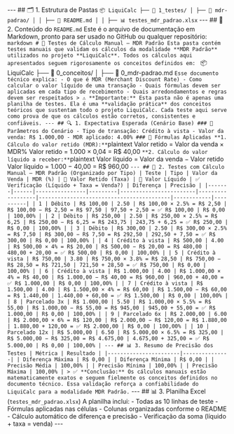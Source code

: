 --- ## 🗂️ 1. Estrutura de Pastas ``` 📦 LiquiCalc ├── 📁 1_testes/ │ ├── 📁 mdr-padrao/ │ │ ├── 📄 README.md │ │ ├── 📊 testes_mdr_padrao.xlsx ``` --- ## 📄 2. Conteúdo do `README.md` Este é o arquivo de documentação em Markdown, pronto para ser usado no GitHub ou qualquer repositório: ```markdown # 🧪 Testes de Cálculo Manual – MDR Padrão Esta pasta contém testes manuais que validam os cálculos da modalidade **MDR Padrão** utilizados no projeto **LiquiCalc**. Todos os cálculos aqui apresentados seguem rigorosamente os conceitos definidos em: ``` 📦 LiquiCalc ├── 📁 0_conceitos/ │ ├── 📄 0_mdr-padrao.md ``` Esse documento técnico explica: - O que é MDR (Merchant Discount Rate) - Como calcular o valor líquido de uma transação - Quais fórmulas devem ser aplicadas em cada tipo de recebimento - Quais arredondamentos e regras devem ser respeitados > ⚠️ **Importante:** Esta pasta não é apenas uma planilha de testes. Ela é uma **validação prática** dos conceitos teóricos que sustentam todo o projeto LiquiCalc. Cada teste aqui serve como prova de que os cálculos estão corretos, consistentes e confiáveis. --- ## 🔍 1. Expectativa Esperada (Cenário Base) ### 🧾 Parâmetros do Cenário - Tipo de transação: Crédito à vista - Valor da venda: R$ 1.000,00 - MDR aplicado: 4.00% ### 🧮 Fórmulas Aplicadas **1. Cálculo do valor retido (MDR):** ```plaintext Valor retido = Valor da venda × MDR% Valor retido = 1.000 × 0,04 = R$ 40,00 ``` **2. Cálculo do valor líquido a receber:** ```plaintext Valor líquido = Valor da venda − Valor retido Valor líquido = 1.000 − 40,00 = R$ 960,00 ``` --- ## 🔢 2. Testes com Cálculo Manual – MDR Padrão (Organizado por Tipo) | Teste | Tipo | Valor da Venda | MDR (%) | 🧮 Valor Retido (Taxa) | 🧮 Valor Líquido | ✅ Verificação (Líquido + Taxa = Venda?) | Diferença | Precisão | |-------|------|----------------|---------|------------------------|------------------|------------------------------------------|------------|----------| | 1 | Débito | R$ 100,00 | 2.50 | R$ 100,00 × 2.5% = R$ 2,50 | R$ 100,00 − R$ 2,50 = R$ 97,50 | 97,50 + 2,50 = ✅ R$ 100,00 | R$ 0,00 | 100,00% | | 2 | Débito | R$ 250,00 | 2.50 | R$ 250,00 × 2.5% = R$ 6,25 | R$ 250,00 − R$ 6,25 = R$ 243,75 | 243,75 + 6,25 = ✅ R$ 250,00 | R$ 0,00 | 100,00% | | 3 | Débito | R$ 300,00 | 2.50 | R$ 300,00 × 2.5% = R$ 7,50 | R$ 300,00 − R$ 7,50 = R$ 292,50 | 292,50 + 7,50 = ✅ R$ 300,00 | R$ 0,00 | 100,00% | | 4 | Crédito à vista | R$ 500,00 | 4.00 | R$ 500,00 × 4% = R$ 20,00 | R$ 500,00 − R$ 20,00 = R$ 480,00 | 480,00 + 20,00 = ✅ R$ 500,00 | R$ 0,00 | 100,00% | | 5 | Crédito à vista | R$ 750,00 | 3.80 | R$ 750,00 × 3.8% = R$ 28,50 | R$ 750,00 − R$ 28,50 = R$ 721,50 | 721,50 + 28,50 = ✅ R$ 750,00 | R$ 0,00 | 100,00% | | 6 | Crédito à vista | R$ 1.000,00 | 4.00 | R$ 1.000,00 × 4% = R$ 40,00 | R$ 1.000,00 − R$ 40,00 = R$ 960,00 | 960,00 + 40,00 = ✅ R$ 1.000,00 | R$ 0,00 | 100,00% | | 7 | Crédito à vista | R$ 1.500,00 | 4.00 | R$ 1.500,00 × 4% = R$ 60,00 | R$ 1.500,00 − R$ 60,00 = R$ 1.440,00 | 1.440,00 + 60,00 = ✅ R$ 1.500,00 | R$ 0,00 | 100,00% | | 8 | Parcelado 3x | R$ 1.000,00 | 5.50 | R$ 1.000,00 × 5.5% = R$ 55,00 | R$ 1.000,00 − R$ 55,00 = R$ 945,00 | 945,00 + 55,00 = ✅ R$ 1.000,00 | R$ 0,00 | 100,00% | | 9 | Parcelado 6x | R$ 2.000,00 | 6.00 | R$ 2.000,00 × 6% = R$ 120,00 | R$ 2.000,00 − R$ 120,00 = R$ 1.880,00 | 1.880,00 + 120,00 = ✅ R$ 2.000,00 | R$ 0,00 | 100,00% | | 10 | Parcelado 12x | R$ 5.000,00 | 6.50 | R$ 5.000,00 × 6.5% = R$ 325,00 | R$ 5.000,00 − R$ 325,00 = R$ 4.675,00 | 4.675,00 + 325,00 = ✅ R$ 5.000,00 | R$ 0,00 | 100,00% | --- ## 📊 3. Resumo de Precisão dos Testes | Métrica | Resultado | |-----------------------|---------------| | Diferença Máxima | R$ 0,00 | | Diferença Mínima | R$ 0,00 | | Precisão Média | 100,00% | | Precisão Mínima | 100,00% | | Precisão Máxima | 100,00% | > ✅ **Conclusão:** Os cálculos manuais estão matematicamente exatos e seguem fielmente os conceitos definidos no documento técnico. Essa validação reforça a confiabilidade do LiquiCalc para a modalidade MDR Padrão. ``` --- ## 📊 3. Planilha Excel (`testes_mdr_padrao.xlsx`) A planilha inclui: - Todas as 10 linhas de teste - Fórmulas aplicadas nas células - Colunas organizadas conforme o README - Cálculo automático de diferença e precisão - Verificação da soma (líquido + taxa = venda) ---
